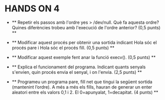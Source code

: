 # HANDS ON 4

- ** Repetir els passos amb l'ordre yes > /dev/null. Què fa aquesta ordre? Quines diferències trobeu amb l'execució de l'ordre anterior? (0,5 punts) **



- ** Modificar aquest procés per obtenir una sortida indicant Hola sóc el procés pare i Hola sóc el procés fill. (0,5 punts) **


- **  Modificar aquest exemple fent anar la funció execv(). (0,5 punts) **



- ** Explica el funcionament del programa. Indicant quants senyals s'envien, quin procés envia el senyal, i on l'envia. (2,5 punts) **



- ** Programeu un programa pare, fill net que tingui la següent sortida (mantenint l’ordre). A més a més els fills, hauran de generar un enter aleatori entre els valors 0,1 i 2. El 0=apunyalat, 1=decapitat.  (4 punts) **


